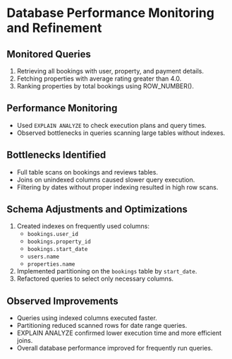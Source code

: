 # Database Performance Monitoring and Refinement

## Monitored Queries
1. Retrieving all bookings with user, property, and payment details.
2. Fetching properties with average rating greater than 4.0.
3. Ranking properties by total bookings using ROW_NUMBER().

## Performance Monitoring
- Used `EXPLAIN ANALYZE` to check execution plans and query times.
- Observed bottlenecks in queries scanning large tables without indexes.

## Bottlenecks Identified
- Full table scans on bookings and reviews tables.
- Joins on unindexed columns caused slower query execution.
- Filtering by dates without proper indexing resulted in high row scans.

## Schema Adjustments and Optimizations
1. Created indexes on frequently used columns:
   - `bookings.user_id`
   - `bookings.property_id`
   - `bookings.start_date`
   - `users.name`
   - `properties.name`
2. Implemented partitioning on the `bookings` table by `start_date`.
3. Refactored queries to select only necessary columns.

## Observed Improvements
- Queries using indexed columns executed faster.
- Partitioning reduced scanned rows for date range queries.
- EXPLAIN ANALYZE confirmed lower execution time and more efficient joins.
- Overall database performance improved for frequently run queries.

